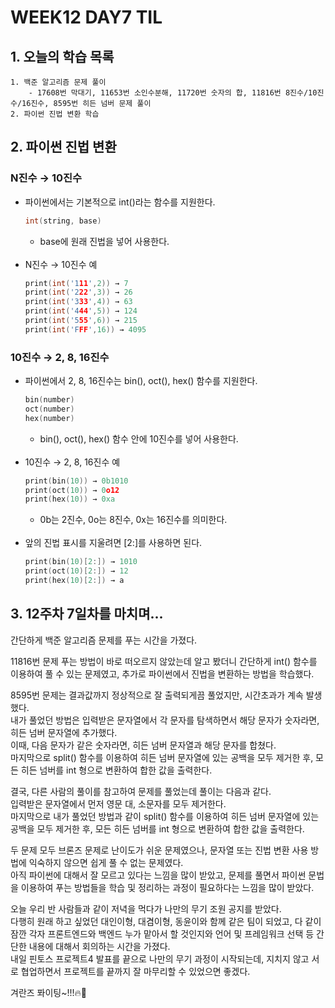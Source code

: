 # WEEK12 DAY7 TIL

## 1. 오늘의 학습 목록
```
1. 백준 알고리즘 문제 풀이
    - 17608번 막대기, 11653번 소인수분해, 11720번 숫자의 합, 11816번 8진수/10진수/16진수, 8595번 히든 넘버 문제 풀이
2. 파이썬 진법 변환 학습
```
## 2. 파이썬 진법 변환
### N진수 → 10진수
- 파이썬에서는 기본적으로 int()라는 함수를 지원한다.
    ```C
    int(string, base)
    ```
    - base에 원래 진법을 넣어 사용한다.<br><br>
- N진수 → 10진수 예
    ```C
    print(int('111',2)) → 7
    print(int('222',3)) → 26
    print(int('333',4)) → 63
    print(int('444',5)) → 124
    print(int('555',6)) → 215
    print(int('FFF',16)) → 4095
    ```

### 10진수 → 2, 8, 16진수
- 파이썬에서 2, 8, 16진수는 bin(), oct(), hex() 함수를 지원한다.
    ```C
    bin(number)
    oct(number)
    hex(number)
    ```
    - bin(), oct(), hex() 함수 안에 10진수를 넣어 사용한다.<br><br>
- 10진수 → 2, 8, 16진수 예
    ```C
    print(bin(10)) → 0b1010
    print(oct(10)) → 0o12
    print(hex(10)) → 0xa
    ```
    - 0b는 2진수, 0o는 8진수, 0x는 16진수를 의미한다.<br><br>
- 앞의 진법 표시를 지울려면 [2:]를 사용하면 된다.
    ```C
    print(bin(10)[2:]) → 1010
    print(oct(10)[2:]) → 12
    print(hex(10)[2:]) → a
    ```

## 3. 12주차 7일차를 마치며...
간단하게 백준 알고리즘 문제를 푸는 시간을 가졌다.

11816번 문제 푸는 방법이 바로 떠오르지 않았는데 알고 봤더니 간단하게 int() 함수를 이용하여 풀 수 있는 문제였고, 추가로 파이썬에서 진법을 변환하는 방법을 학습했다.

8595번 문제는 결과값까지 정상적으로 잘 출력되게끔 풀었지만, 시간초과가 계속 발생했다.  
내가 풀었던 방법은 입력받은 문자열에서 각 문자를 탐색하면서 해당 문자가 숫자라면, 히든 넘버 문자열에 추가했다.  
이때, 다음 문자가 같은 숫자라면, 히든 넘버 문자열과 해당 문자를 합쳤다.  
마지막으로 split() 함수를 이용하여 히든 넘버 문자열에 있는 공백을 모두 제거한 후, 모든 히든 넘버를 int 형으로 변환하여 합한 값을 출력한다.

결국, 다른 사람의 풀이를 참고하여 문제를 풀었는데 풀이는 다음과 같다.  
입력받은 문자열에서 먼저 영문 대, 소문자를 모두 제거한다.  
마지막으로 내가 풀었던 방법과 같이 split() 함수를 이용하여 히든 넘버 문자열에 있는 공백을 모두 제거한 후, 모든 히든 넘버를 int 형으로 변환하여 합한 값을 출력한다.

두 문제 모두 브론즈 문제로 난이도가 쉬운 문제였으나, 문자열 또는 진법 변환 사용 방법에 익숙하지 않으면 쉽게 풀 수 없는 문제였다.  
아직 파이썬에 대해서 잘 모르고 있다는 느낌을 많이 받았고, 문제를 풀면서 파이썬 문법을 이용하여 푸는 방법들을 학습 및 정리하는 과정이 필요하다는 느낌을 많이 받았다.

오늘 우리 반 사람들과 같이 저녁을 먹다가 나만의 무기 조원 공지를 받았다.  
다행히 원래 하고 싶었던 대인이형, 대겸이형, 동윤이와 함께 같은 팀이 되었고, 다 같이 잠깐 각자 프론트엔드와 백엔드 누가 맡아서 할 것인지와 언어 및 프레임워크 선택 등 간단한 내용에 대해서 회의하는 시간을 가졌다.  
내일 핀토스 프로젝트4 발표를 끝으로 나만의 무기 과정이 시작되는데, 지치지 않고 서로 협업하면서 프로젝트를 끝까지 잘 마무리할 수 있었으면 좋겠다.

겨란즈 퐈이팅~!!!🔥🥚